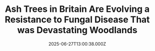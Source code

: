 ---
title: "Ash Trees in Britain Are Evolving a Resistance to Fungal Disease That was Devastating Woodlands"
date: 2025-06-27T13:00:38.000Z
category: Human Kindness
externalLink: "https://www.goodnewsnetwork.org/ash-trees-in-britain-are-evolving-a-resistance-to-fungal-disease-devastating-their-kind-across-europe/"
image: ""
excerpt: "To use what will become a timeless adage, one of the most amazing things about life is how it, uh, finds a way—as seen lately in England where ash trees are spontaneously developing resistance to a deadly disease. Natural selection in woodlands is acting to combat the disease ash dieback—caused by the fungus Hymenoscyphus fraxineus […] The post Ash Trees…"
---